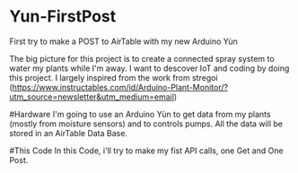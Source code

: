 # Yun-FirstPost
First try to make a POST to AirTable with my new Arduino Yùn

The big picture for this project is to create a connected spray system to water my plants while I'm away.
I want to descover IoT and coding by doing this project.
I largely inspired from the work from stregoi (https://www.instructables.com/id/Arduino-Plant-Monitor/?utm_source=newsletter&utm_medium=email)

#Hardware
I'm going to use an Arduino Yùn to get data from my plants (mostly from moisture sensors) and to controls pumps.
All the data will be stored in an AirTable Data Base.

#This Code
In this Code, i'll try to make my fist API calls, one Get and One Post.
